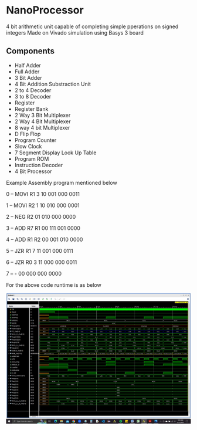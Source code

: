 # NanoProcessor

4 bit arithmetic unit capable of completing simple pperations on signed integers
Made on Vivado simulation using Basys 3 board

## Components
- Half Adder
- Full Adder
- 3 Bit Adder
- 4 Bit Addition Substraction Unit
- 2 to 4 Decoder
- 3 to 8 Decoder
- Register
- Register Bank
- 2 Way 3 Bit Multiplexer
- 2 Way 4 Bit Multiplexer
- 8 way 4 bit Multiplexer
- D Flip Flop
- Program Counter
- Slow Clock
- 7 Segment Display Look Up Table
- Program ROM
- Instruction Decoder
- 4 Bit Processor

Example Assembly program mentioned below

<p>0 –   MOVI R1 3   10 001 000 0011</p>
<p>1 –   MOVI R2 1   10 010 000 0001</p>
<p>2 –   NEG R2      01 010 000 0000</p>
<p>3 –   ADD R7 R1   00 111 001 0000</p>
<p>4 –   ADD R1 R2   00 001 010 0000</p>
<p>5 –   JZR R1 7    11 001 000 0111</p>
<p>6 –   JZR R0 3    11 000 000 0011</p>
<p>7 –      -        00 000 000 0000</p>

For the above code runtime is as below

<img src="image.jpg"/>
